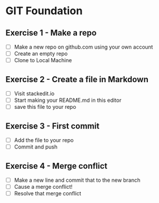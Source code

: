 ﻿# GIT Foundation
## Exercise 1 - Make a repo
- [ ] Make a new repo on github.com using your own account
- [ ] Create an empty repo
- [ ] Clone to Local Machine
## Exercise 2 - Create a file in Markdown
- [ ] Visit stackedit.io
- [ ] Start making your README.md in this editor
- [ ] save this file to your repo
## Exercise 3 - First commit
- [ ] Add the file to your repo
- [ ] Commit and push
## Exercise 4 - Merge conflict
- [ ] Make a new line and commit that to the new branch
- [ ] Cause a merge conflict!
- [ ] Resolve that merge conflict
